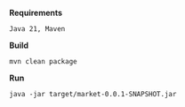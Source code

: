 **Requirements**


```Java 21, Maven```

**Build**

```lang=bash
mvn clean package
```

**Run**

```lang=bash
java -jar target/market-0.0.1-SNAPSHOT.jar
```
